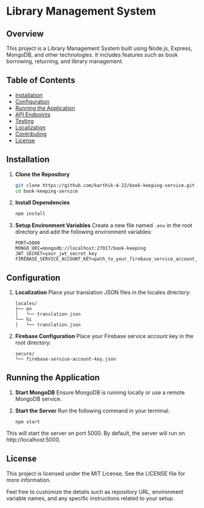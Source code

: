 # Library Management System

## Overview

This project is a Library Management System built using Node.js, Express, MongoDB, and other technologies. It includes features such as book borrowing, returning, and library management.

## Table of Contents

- [Installation](#installation)
- [Configuration](#configuration)
- [Running the Application](#running-the-application)
- [API Endpoints](#api-endpoints)
- [Testing](#testing)
- [Localization](#localization)
- [Contributing](#contributing)
- [License](#license)

## Installation

1. **Clone the Repository**

   ```bash
   git clone https://github.com/karthik-A-22/book-keeping-service.git
   cd book-keeping-service
   ```

2. **Install Dependencies**

   ```bash
   npm install
   ```

3. **Setup Environment Variables**
   Create a new file named `.env` in the root directory and add the following environment variables:
   ```
   PORT=5000
   MONGO_URI=mongodb://localhost:27017/book-keeping
   JWT_SECRET=your_jwt_secret_key
   FIREBASE_SERVICE_ACCOUNT_KEY=path_to_your_firebase_service_account_key.json
   ```

## Configuration

1. **Localization**
   Place your translation JSON files in the locales directory:

   ```
   locales/
   ├── en
   │   └── translation.json
   └── hi
   │   └── translation.json
   ```

2. **Firebase Configuration**
   Place your Firebase service account key in the root directory:
   ```
   secure/
   └── firebase-service-account-key.json
   ```

## Running the Application

1. **Start MongoDB**
   Ensure MongoDB is running locally or use a remote MongoDB service.

2. **Start the Server**
   Run the following command in your terminal:
   ```
   npm start
   ```

This will start the server on port 5000.
By default, the server will run on http://localhost:5000.

## License

This project is licensed under the MIT License. See the LICENSE file for more information.

Feel free to customize the details such as repository URL, environment variable names, and any specific instructions related to your setup.
